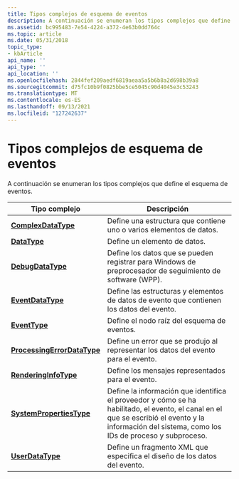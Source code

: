 ```yaml
---
title: Tipos complejos de esquema de eventos
description: A continuación se enumeran los tipos complejos que define el esquema de eventos.
ms.assetid: bc995483-7e54-4224-a372-4e63b0dd764c
ms.topic: article
ms.date: 05/31/2018
topic_type:
- kbArticle
api_name: ''
api_type: ''
api_location: ''
ms.openlocfilehash: 2844fef209aedf6819aeaa5a5b6b8a2d698b39a8
ms.sourcegitcommit: d75fc10b9f0825bbe5ce5045c90d4045e3c53243
ms.translationtype: MT
ms.contentlocale: es-ES
ms.lasthandoff: 09/13/2021
ms.locfileid: "127242637"
---
```

# <a name="event-schema-complex-types"></a>Tipos complejos de esquema de eventos

A continuación se enumeran los tipos complejos que define el esquema de eventos.



| Tipo complejo                                                                       | Descripción                                                                                                                                                                                               |
|------------------------------------------------------------------------------------|-----------------------------------------------------------------------------------------------------------------------------------------------------------------------------------------------------------|
| [**ComplexDataType**](eventschema-complexdatatype-complextype.md)                 | Define una estructura que contiene uno o varios elementos de datos.<br/>                                                                                                                                      |
| [**DataType**](eventschema-datafieldtype-complextype.md)                          | Define un elemento de datos.<br/>                                                                                                                                                                           |
| [**DebugDataType**](eventschema-debugdatatype-complextype.md)                     | Define los datos que se pueden registrar para Windows de preprocesador de seguimiento de software (WPP).<br/>                                                                                                      |
| [**EventDataType**](eventschema-eventdatatype-complextype.md)                     | Define las estructuras y elementos de datos de evento que contienen los datos del evento.<br/>                                                                                                                      |
| [**EventType**](eventschema-eventtype-complextype.md)                             | Define el nodo raíz del esquema de eventos.<br/>                                                                                                                                                     |
| [**ProcessingErrorDataType**](eventschema-processingerrordatatype-complextype.md) | Define un error que se produjo al representar los datos del evento para el evento.<br/>                                                                                                                   |
| [**RenderingInfoType**](eventschema-renderingtype-complextype.md)                 | Define los mensajes representados para el evento.<br/>                                                                                                                                                   |
| [**SystemPropertiesType**](eventschema-systempropertiestype-complextype.md)       | Define la información que identifica el proveedor y cómo se ha habilitado, el evento, el canal en el que se escribió el evento y la información del sistema, como los IDs de proceso y subproceso.<br/> |
| [**UserDataType**](eventschema-userdatatype-complextype.md)                       | Define un fragmento XML que especifica el diseño de los datos del evento.<br/>                                                                                                                           |



 

 

 





